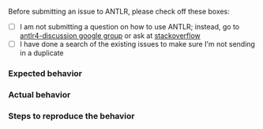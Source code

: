  Before submitting an issue to ANTLR, please check off these boxes:
 
- [ ] I am not submitting a question on how to use ANTLR; instead, go to [antlr4-discussion google group](https://groups.google.com/forum/#!forum/antlr-discussion) or ask at [stackoverflow](http://stackoverflow.com/questions/tagged/antlr4)
- [ ] I have done a search of the existing issues to make sure I'm not sending in a duplicate

### Expected behavior

### Actual behavior

### Steps to reproduce the behavior
